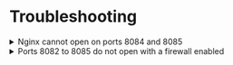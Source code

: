 # Troubleshooting



<details>

<summary>Nginx cannot open on ports 8084 and 8085</summary>

Sometimes, an SELinux configuration issue can prevent Nginx from opening on ports 8084 and 8085. To correct this issue, complete the following steps:

1.  Validate that the port is not in the list of managed HTTP ports by running `semanage port -l`.  You should get the following output:\


    ```sh
    $ semanage port -l | grep http_port_t
    http_port_t                tcp      80, 81, 443, 488, 8008, 8009, 8443, 9000
    ```

2)  Add the port for Nginx to bind to, for example, 8084, using the following command:\


    ```sh
    $ semanage port -a -t http_port_t  -p tcp 8084
    ```

3.  Validate that the port is listed using the following command:\


    {% code overflow="wrap" %}
    ```sh
    $ semanage port -l | grep http_port_t
    http_port_t                tcp      8084, 80, 81, 443, 488, 8008, 8009, 8443, 9000

    ```
    {% endcode %}

4) Restart Nginx.

</details>

<details>

<summary>Ports 8082 to 8085 do not open with a firewall enabled</summary>

If you have a firewall enabled on your Operating System (OS), you must open the APIM port through the firewall.&#x20;

To open ports 8082 to 8085 through the firewall, use the following command:

```bash
 sudo firewall-cmd --add-port=8082-8085/tcp
```

</details>
